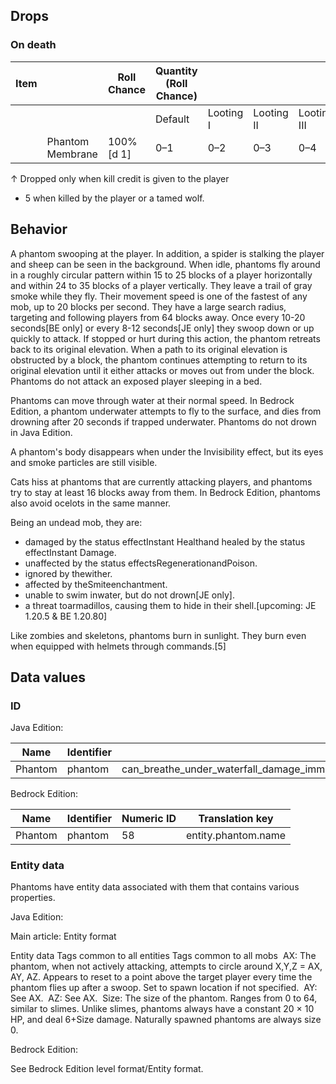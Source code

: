 ## Drops
### On death
| Item |                  | Roll Chance | Quantity (Roll Chance) |           |            |             |
|------|------------------|-------------|------------------------|-----------|------------|-------------|
|      |                  |             | Default                | Looting I | Looting II | Looting III |
|      | Phantom Membrane | 100%[d 1]   | 0–1                    | 0–2       | 0–3        | 0–4         |


↑ Dropped only when kill credit is given to the player


- 5 when killed by the player or a tamed wolf.

## Behavior
A phantom swooping at the player. In addition, a spider is stalking the player and sheep can be seen in the background.
When idle, phantoms fly around in a roughly circular pattern within 15 to 25 blocks of a player horizontally and within 24 to 35 blocks of a player vertically. They leave a trail of gray smoke while they fly. Their movement speed is one of the fastest of any mob, up to 20 blocks per second. They have a large search radius, targeting and following players from 64 blocks away. Once every 10-20 seconds‌[BE  only] or every 8-12 seconds‌[JE  only] they swoop down or up quickly to attack. If stopped or hurt during this action, the phantom retreats back to its original elevation. When a path to its original elevation is obstructed by a block, the phantom continues attempting to return to its original elevation until it either attacks or moves out from under the block. Phantoms do not attack an exposed player sleeping in a bed. 

Phantoms can move through water at their normal speed. In Bedrock Edition, a phantom underwater attempts to fly to the surface, and dies from drowning after 20 seconds if trapped underwater. Phantoms do not drown in Java Edition.

A phantom's body disappears when under the Invisibility effect, but its eyes and smoke particles are still visible.

Cats hiss at phantoms that are currently attacking players, and phantoms try to stay at least 16 blocks away from them. In Bedrock Edition, phantoms also avoid ocelots in the same manner.

Being an undead mob, they are: 

- damaged by the status effectInstant Healthand healed by the status effectInstant Damage.
- unaffected by the status effectsRegenerationandPoison.
- ignored by thewither.
- affected by theSmiteenchantment.
- unable to swim inwater, but do not drown‌[JE  only].
- a threat toarmadillos, causing them to hide in their shell.‌[upcoming: JE 1.20.5 & BE 1.20.80]

Like zombies and skeletons, phantoms burn in sunlight. They burn even when equipped with helmets through commands.[5]

## Data values
### ID
Java Edition:

| Name    | Identifier | Entity tags                                                                                                    | Translation key          |
|---------|------------|----------------------------------------------------------------------------------------------------------------|--------------------------|
| Phantom | phantom    | can_breathe_under_waterfall_damage_immuneignores_poison_and_regeninverted_healing_and_harmundeadwither_friends | entity.minecraft.phantom |

Bedrock Edition:

| Name    | Identifier | Numeric ID | Translation key     |
|---------|------------|------------|---------------------|
| Phantom | phantom    | 58         | entity.phantom.name |

### Entity data
Phantoms have entity data associated with them that contains various properties.

Java Edition:

Main article: Entity format

 Entity data
Tags common to all entities
Tags common to all mobs
 AX: The phantom, when not actively attacking, attempts to circle around X,Y,Z = AX, AY, AZ. Appears to reset to a point above the target player every time the phantom flies up after a swoop. Set to spawn location if not specified.
 AY: See AX.
 AZ: See AX.
 Size: The size of the phantom. Ranges from 0 to 64, similar to slimes. Unlike slimes, phantoms always have a constant 20 × 10 HP, and deal 6+Size damage. Naturally spawned phantoms are always size 0.

Bedrock Edition:

See Bedrock Edition level format/Entity format.


